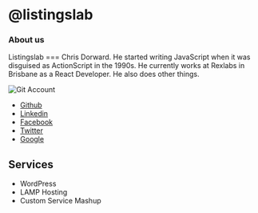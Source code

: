 # @listingslab

### About us

Listingslab === Chris Dorward. He started writing JavaScript when it was 
disguised as ActionScript in the 1990s. He currently  works at Rexlabs 
in Brisbane as a React Developer. He also does other things.

![Git Account](../../img/listingslab/git-account.png)

- [Github](https://github.com/listingslab)
- [Linkedin](https://www.linkedin.com/in/listingslab/)
- [Facebook](https://www.facebook.com/listingslabspage/)
- [Twitter](https://twitter.com/listingslab)
- [Google](https://www.google.com/search?q=listingslab)


## Services

- WordPress
- LAMP Hosting
- Custom Service Mashup
